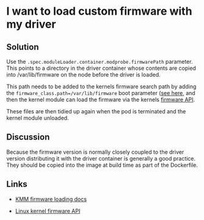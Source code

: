 # I want to load custom firmware with my driver

## Solution

Use the `.spec.moduleLoader.container.modprobe.firmwarePath` parameter. This points to a directory in the driver container whose contents are copied into /var/lib/firmware on the node before the driver is loaded.

This path needs to be added to the kernels firmware search path by adding the  `firmware_class.path=/var/lib/firmware` boot parameter ([see here](https://openshift-kmm.netlify.app/documentation/firmwares/#configuring-the-lookup-path-on-nodes), and then the kernel module can load the firmware via the kernels [firmware API](https://docs.kernel.org/driver-api/firmware/introduction.html).

These files are then tidied up again when the pod is terminated and the kernel module unloaded.

## Discussion

Because the firmware version is normally closely coupled to the driver version distributing it with the driver container is generally a good practice. They should be copied into the image at build time as part of the Dockerfile.

## Links

* [KMM firmware loading docs](https://openshift-kmm.netlify.app/documentation/firmwares/)

* [Linux kernel firmware API](https://docs.kernel.org/driver-api/firmware/introduction.html)
